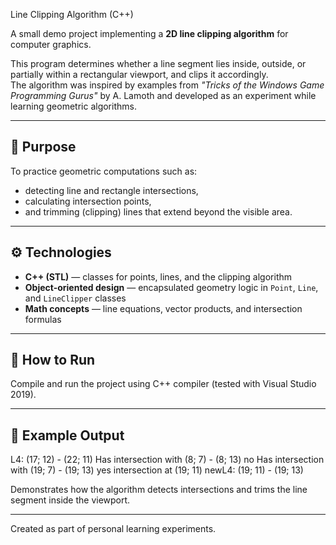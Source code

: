 Line Clipping Algorithm (C++)

A small demo project implementing a **2D line clipping algorithm** for computer graphics.

This program determines whether a line segment lies inside, outside, or partially within a rectangular
viewport, and clips it accordingly.  
The algorithm was inspired by examples from *"Tricks of the Windows Game Programming Gurus"* by A. Lamoth
and developed as an experiment while learning geometric algorithms.

---

## 🧠 Purpose

To practice geometric computations such as:
- detecting line and rectangle intersections,
- calculating intersection points,
- and trimming (clipping) lines that extend beyond the visible area.

---

## ⚙️ Technologies

- **C++ (STL)** — classes for points, lines, and the clipping algorithm
- **Object-oriented design** — encapsulated geometry logic in `Point`, `Line`, and `LineClipper` classes
- **Math concepts** — line equations, vector products, and intersection formulas

---

## 🚀 How to Run

Compile and run the project using C++ compiler (tested with Visual Studio 2019).

---

## 🧩 Example Output

L4: (17; 12) - (22; 11)
Has intersection with (8; 7) - (8; 13) no
Has intersection with (19; 7) - (19; 13) yes
intersection at (19; 11)
newL4: (19; 11) - (19; 13)


Demonstrates how the algorithm detects intersections and trims the line segment inside the viewport.

---
Created as part of personal learning experiments.
